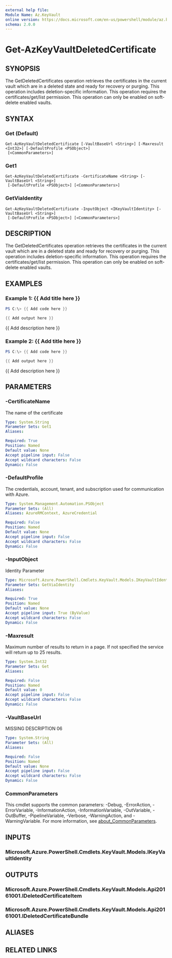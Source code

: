```yaml
---
external help file:
Module Name: Az.KeyVault
online version: https://docs.microsoft.com/en-us/powershell/module/az.keyvault/get-azkeyvaultdeletedcertificate
schema: 2.0.0
---
```


# Get-AzKeyVaultDeletedCertificate

## SYNOPSIS
The GetDeletedCertificates operation retrieves the certificates in the current vault which are in a deleted state and ready for recovery or purging.
This operation includes deletion-specific information.
This operation requires the certificates/get/list permission.
This operation can only be enabled on soft-delete enabled vaults.

## SYNTAX

### Get (Default)
```
Get-AzKeyVaultDeletedCertificate [-VaultBaseUrl <String>] [-Maxresult <Int32>] [-DefaultProfile <PSObject>]
 [<CommonParameters>]
```

### Get1
```
Get-AzKeyVaultDeletedCertificate -CertificateName <String> [-VaultBaseUrl <String>]
 [-DefaultProfile <PSObject>] [<CommonParameters>]
```

### GetViaIdentity
```
Get-AzKeyVaultDeletedCertificate -InputObject <IKeyVaultIdentity> [-VaultBaseUrl <String>]
 [-DefaultProfile <PSObject>] [<CommonParameters>]
```

## DESCRIPTION
The GetDeletedCertificates operation retrieves the certificates in the current vault which are in a deleted state and ready for recovery or purging.
This operation includes deletion-specific information.
This operation requires the certificates/get/list permission.
This operation can only be enabled on soft-delete enabled vaults.

## EXAMPLES

### Example 1: {{ Add title here }}
```powershell
PS C:\> {{ Add code here }}

{{ Add output here }}
```

{{ Add description here }}

### Example 2: {{ Add title here }}
```powershell
PS C:\> {{ Add code here }}

{{ Add output here }}
```

{{ Add description here }}

## PARAMETERS

### -CertificateName
The name of the certificate

```yaml
Type: System.String
Parameter Sets: Get1
Aliases:

Required: True
Position: Named
Default value: None
Accept pipeline input: False
Accept wildcard characters: False
Dynamic: False
```

### -DefaultProfile
The credentials, account, tenant, and subscription used for communication with Azure.

```yaml
Type: System.Management.Automation.PSObject
Parameter Sets: (All)
Aliases: AzureRMContext, AzureCredential

Required: False
Position: Named
Default value: None
Accept pipeline input: False
Accept wildcard characters: False
Dynamic: False
```

### -InputObject
Identity Parameter

```yaml
Type: Microsoft.Azure.PowerShell.Cmdlets.KeyVault.Models.IKeyVaultIdentity
Parameter Sets: GetViaIdentity
Aliases:

Required: True
Position: Named
Default value: None
Accept pipeline input: True (ByValue)
Accept wildcard characters: False
Dynamic: False
```

### -Maxresult
Maximum number of results to return in a page.
If not specified the service will return up to 25 results.

```yaml
Type: System.Int32
Parameter Sets: Get
Aliases:

Required: False
Position: Named
Default value: 0
Accept pipeline input: False
Accept wildcard characters: False
Dynamic: False
```

### -VaultBaseUrl
MISSING DESCRIPTION 06

```yaml
Type: System.String
Parameter Sets: (All)
Aliases:

Required: False
Position: Named
Default value: None
Accept pipeline input: False
Accept wildcard characters: False
Dynamic: False
```

### CommonParameters
This cmdlet supports the common parameters: -Debug, -ErrorAction, -ErrorVariable, -InformationAction, -InformationVariable, -OutVariable, -OutBuffer, -PipelineVariable, -Verbose, -WarningAction, and -WarningVariable. For more information, see [about_CommonParameters](http://go.microsoft.com/fwlink/?LinkID=113216).

## INPUTS

### Microsoft.Azure.PowerShell.Cmdlets.KeyVault.Models.IKeyVaultIdentity

## OUTPUTS

### Microsoft.Azure.PowerShell.Cmdlets.KeyVault.Models.Api20161001.IDeletedCertificateItem

### Microsoft.Azure.PowerShell.Cmdlets.KeyVault.Models.Api20161001.IDeletedCertificateBundle

## ALIASES

## RELATED LINKS

